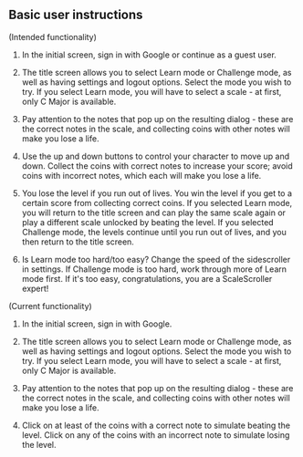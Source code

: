 ## Basic user instructions

(Intended functionality)

1. In the initial screen, sign in with Google or continue as a guest user. 

2. The title screen allows you to select Learn mode or Challenge mode, as well as having settings and logout options. Select the mode you wish to try. If you select Learn mode, you will have to select a scale - at first, only C Major is available. 

3. Pay attention to the notes that pop up on the resulting dialog - these are the correct notes in the scale, and collecting coins with other notes will make you lose a life.

4. Use the up and down buttons to control your character to move up and down. Collect the coins with correct notes to increase your score; avoid coins with incorrect notes, which each will make you lose a life.

5. You lose the level if you run out of lives. You win the level if you get to a certain score from collecting correct coins. If you selected Learn mode, you will return to the title screen and can play the same scale again or play a different scale unlocked by beating the level. If you selected Challenge mode, the levels continue until you run out of lives, and you then return to the title screen.

6. Is Learn mode too hard/too easy? Change the speed of the sidescroller in settings. If Challenge mode is too hard, work through more of Learn mode first. If it's too easy, congratulations, you are a ScaleScroller expert!

(Current functionality)

1. In the initial screen, sign in with Google. 

2. The title screen allows you to select Learn mode or Challenge mode, as well as having settings and logout options. Select the mode you wish to try. If you select Learn mode, you will have to select a scale - at first, only C Major is available. 

3. Pay attention to the notes that pop up on the resulting dialog - these are the correct notes in the scale, and collecting coins with other notes will make you lose a life.

4. Click on at least of the coins with a correct note to simulate beating the level. Click on any of the coins with an incorrect note to simulate losing the level.